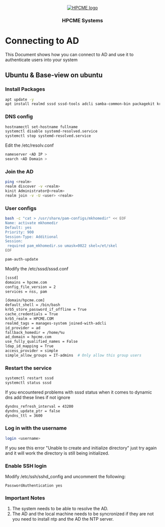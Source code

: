 <div align="center" style="text-align: center">
<a href="http://hpcme.com">
<img src="http://hpcme.com/wp-content/uploads/2021/10/cropped-Logo-HPCME-Systems-72x50.jpg" alt="HPCME logo"/>
</a>
<h3>HPCME Systems</h3>

</div>

# Connecting to AD
This Document shows how you can connect to AD and use it to authenticate users into your system


## Ubuntu & Base-view on ubuntu
### Install Packages
``` bash
apt update -y
apt install realmd sssd sssd-tools adcli samba-common-bin packagekit krb5-user libpam-sss libnss-sss oddjob oddjob-mkhomedir
```
### DNS config
``` bash
hostnamectl set-hostname fullname 
systemctl disable systemd-resolved.service
systemctl stop systemd-resolved.service
```
Edit the /etc/resolv.conf
``` bash 
nameserver <AD IP >
search <AD Domain >
```
### Join the AD
``` bash 
ping <realm>
realm discover -v <realm>
kinit Administrator@<realm>
realm join -v -U <user> <realm>
```
### User configs
``` bash
bash -c "cat > /usr/share/pam-configs/mkhomedir" << EOF
Name: activate mkhomedir
Default: yes
Priority: 900
Session-Type: Additional
Session:
 required pam_mkhomedir.so umask=0022 skel=/et/skel
EOF

pam-auth-update

```

Modify the /etc/sssd/sssd.conf

``` bash
[sssd]
domains = hpcme.com
config_file_version = 2
services = nss, pam

[domain/hpcme.com]
default_shell = /bin/bash
krb5_store_password_if_offline = True
cache_credentials = True
krb5_realm = HPCME.COM
realmd_tags = manages-system joined-with-adcli
id_provider = ad
fallback_homedir = /home/%u
ad_domain = hpcme.com
use_fully_qualified_names = False
ldap_id_mapping = True
access_provider = simple
simple_allow_groups = IT-admins  # Only allow this group users
```
### Restart the service
``` bash
systemctl restart sssd
systemctl status sssd
```
If you encountered problems with sssd status when it comes to dynamic dns add these lines if not ignore
``` bash
dyndns_refresh_interval = 43200
dyndns_update_ptr = false
dyndns_ttl = 3600
```
### Log in with the username
``` bash
login <username>
```
If you see this error "Unable to create and initialize directory" just try again and it will work the directory is still being initialized.
### Enable SSH login

Modify /etc/ssh/sshd_config and uncomment the following:
```
PasswordAuthentication yes
```
### Important Notes
1. The system needs to be able to resolve the AD.
1. The AD and the local machine needs to be syncronized if they are not you need to install ntp and the AD the NTP server.

